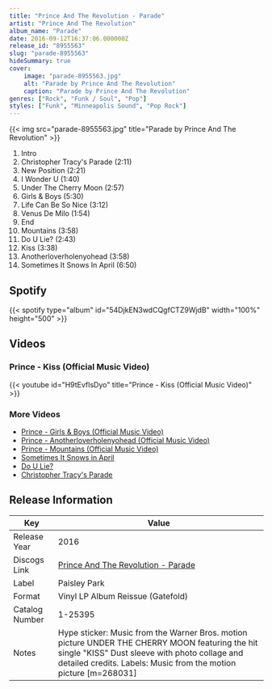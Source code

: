 ```yaml
---
title: "Prince And The Revolution - Parade"
artist: "Prince And The Revolution"
album_name: "Parade"
date: 2016-09-12T16:37:06.000000Z
release_id: "8955563"
slug: "parade-8955563"
hideSummary: true
cover:
    image: "parade-8955563.jpg"
    alt: "Parade by Prince And The Revolution"
    caption: "Parade by Prince And The Revolution"
genres: ["Rock", "Funk / Soul", "Pop"]
styles: ["Funk", "Minneapolis Sound", "Pop Rock"]
---
```


{{< img src="parade-8955563.jpg" title="Parade by Prince And The Revolution" >}}

<!-- section break -->

1. Intro
2. Christopher Tracy's Parade (2:11)
3. New Position (2:21)
4. I Wonder U (1:40)
5. Under The Cherry Moon (2:57)
6. Girls & Boys (5:30)
7. Life Can Be So Nice (3:12)
8. Venus De Milo (1:54)
9. End
10. Mountains (3:58)
11. Do U Lie? (2:43)
12. Kiss (3:38)
13. Anotherloverholenyohead (3:58)
14. Sometimes It Snows In April (6:50)

<!-- section break -->


## Spotify
{{< spotify type="album" id="54DjkEN3wdCQgfCTZ9WjdB" width="100%" height="500" >}}



## Videos
### Prince - Kiss (Official Music Video)
{{< youtube id="H9tEvfIsDyo" title="Prince - Kiss (Official Music Video)" >}}<br>

### More Videos

- [Prince - Girls & Boys (Official Music Video)](https://www.youtube.com/watch?v=gQcKgAsQHzs)
- [Prince - Anotherloverholenyohead (Official Music Video)](https://www.youtube.com/watch?v=Zc99JK9gHDk)
- [Prince - Mountains (Official Music Video)](https://www.youtube.com/watch?v=_WmPeLOLDnA)
- [Sometimes It Snows in April](https://www.youtube.com/watch?v=ikZgBhSMSUM)
- [Do U Lie?](https://www.youtube.com/watch?v=FRaxAVVuqLs)
- [Christopher Tracy's Parade](https://www.youtube.com/watch?v=U2QWdZ7m_3o)


## Release Information
|  Key           | Value                                                |
| ---------------| ---------------------------------------------------- |
| Release Year   | 2016                                   |
| Discogs Link   | [Prince And The Revolution - Parade](https://www.discogs.com/release/8955563-Prince-And-The-Revolution-Parade) |
| Label          | Paisley Park |
| Format         | Vinyl LP Album Reissue (Gatefold) |
| Catalog Number | 1-25395 |
| Notes | Hype sticker: Music from the Warner Bros. motion picture UNDER THE CHERRY MOON featuring the hit single "KISS"  Dust sleeve with photo collage and detailed credits.  Labels: Music from the motion picture [m=268031]    |